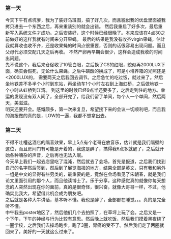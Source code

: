 ### 第一天
今天下午有点坑爹，我为了装好乌班图，搞了好几次，而且貌似我的优盘里面被我拷贝进去一个东西之后，再来重装别的就会出错。
然后我重启了好多次，最后重新写入系统文件才成功。之后安装好，这个时候已经很晚了。本来应该在4点30之前做好的这样我就有时间来分开果蝇。
最后的结果是我没有收齐virgin果蝇，估计我就算收也收不齐，还是收果蝇的时间点很重要，否则的话很容易出现问题。而且父母代必须交配几天之后再收。
不然产卵再早期会很少，这样会造成我收的时间出问题。  
先不说这个，我后来仓促收了10管白眼，之后换了CS的红眼，貌似再2000LUX下面，确实会假死，无论什么果蝇。之后牛磺酸的换成了，可是小培养箱的光照还是<2000LUX的，
需要两天之后我回去调节。之后急忙的吃过饭，就过来了。然后坐地铁差不多半个小时到东站，再坐动车1个小时左右到上海虹桥，之后做地铁一个小时从虹桥到江湾。
到这里的时候已经9点半还要多了，之后走到住的地方。幸运的发现没有双人间了，全部开完了，给我们留了单间，每个人一个单间，然后两天，美滋滋。  
明天还要开会。感慨颇多，第一次来复旦，希望接下来的会议一切顺利吧，而且我的海报做的真的是，LOW的一逼，我都不想拿出去。
### 第二天
不得不吐槽这酒店的隔音效果，早上5点有个老哥在放音乐，估计就是我们隔壁的这位，而且房间门有可能是开着的，我这是醉了，搞得我6点多就醒了，之后就开始各种嘈杂的声音，之后再也无法入眠。  
今天早上我们一起去店里吃了混沌，然后就去了会场，首先是报道，之后我们找到自己的名字然后签到，然后到了展览海报的地方，结果全部是英文，只有我和另外一组是中文的显得有些另类的，最重要的是，竟然在会场看见了宋朝春，就是我们论文里面引用的那个人，而且他读博士了。乐于分享，这种感觉真的就像你每天想念的人突然出现在你的面前，真的是很奇怪，很兴奋。就像大哥哥一样，不过，他确实比我大，希望借此机会成为朋友吧。  
之后就是各种大牛讲话，基本听不懂。我也是醉了，全部都在睡觉。。。真的是完全听不懂。  
中午我去poster地区了，然后他们几个去拍照了，在草坪上玩了会。之后又是一个下午，下午的神经与行为比较有意思。然后晚上就吃饭，然后我们摸着黑夜绕了一圈学校，之后我们去操场跑步。跑了3圈，胃痛的受不了。然后我们走了两圈就回来了，美好的一天就这么过来了。
